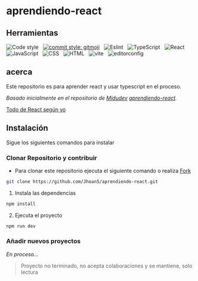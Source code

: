 # aprendiendo-react

## Herramientas

![Code style](https://img.shields.io/badge/prettier-1A2C34?style=for-the-badge&logo=prettier&logoColor=F7BA3E)
&nbsp;
[![commit style: gitmoji](https://img.shields.io/badge/gitmoji%20😜%20😍-FFDD67.svg?style=flat-square)](https://github.com/carloscuesta/gitmoji)
&nbsp;
![Eslint](https://img.shields.io/badge/eslint-3A33D1?style=for-the-badge&logo=eslint&logoColor=white)
&nbsp;
![TypeScript](https://img.shields.io/badge/TypeScript-007ACC?style=for-the-badge&logo=typescript&logoColor=white)
&nbsp;
![React](https://img.shields.io/badge/React-61DAFB?style=for-the-badge&logo=react&logoColor=blue)
&nbsp;
![JavaScript](https://img.shields.io/badge/JavaScript-323330?style=for-the-badge&logo=javascript&logoColor=F7DF1E)
&nbsp;
![CSS](https://img.shields.io/badge/CSS3-1572B6?style=for-the-badge&logo=css3&logoColor=white)
&nbsp;
![HTML](https://img.shields.io/badge/HTML5-E34F26?style=for-the-badge&logo=html5&logoColor=white)
&nbsp;
![vite](https://img.shields.io/badge/vite-646CFF?style=for-the-badge&logo=vite&logoColor=white)
&nbsp;
![editorconfig](https://img.shields.io/badge/editorconfig-333?style=for-the-badge&logo={LOGO-NAME}&logoColor=white)

## acerca

Este repositorio es para aprender react y usar typescript en el proceso.

_Basado inicialmente en el repositorio de [Midudev](https://github.com/midudev) [aprendiendo-react](https://github.com/midudev/aprendiendo-react)._

[Todo de React según yo](https://github.com/Jhoan5/aprendiendo-react/blob/main/todoDeReact.md)

## Instalación

Sigue los siguientes comandos para instalar

### Clonar Repositorio y contribuir

- Para clonar este repositorio ejecuta el siguiente comando o realiza [Fork](https://github.com/Jhoan5/aprendiendo-react.git/fork)

```bash
git clone https://github.com/Jhoan5/aprendiendo-react.git
```

1. Instala las dependencias

```bash
npm install
```

2. Ejecuta el proyecto

```bash
npm run dev
```

### Añadir nuevos proyectos

_En proceso..._

> Proyecto no terminado, no acepta colaboraciones y se mantiene, solo lectura
